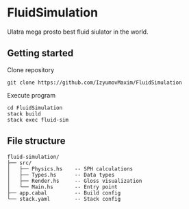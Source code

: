 # FluidSimulation
Ulatra mega prosto best fluid siulator in the world.

## Getting started
Clone repository
```
git clone https://github.com/IzyumovMaxim/FluidSimulation
```
Execute program
```
cd FluidSimulation
stack build
stack exec fluid-sim
```

## File structure
```
fluid-simulation/
├── src/
│   ├── Physics.hs    -- SPH calculations
│   ├── Types.hs      -- Data types
│   ├── Render.hs     -- Gloss visualization
│   └── Main.hs       -- Entry point
├── app.cabal         -- Build config
└── stack.yaml        -- Stack config
```
